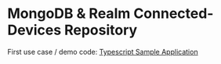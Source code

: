 # MongoDB & Realm Connected-Devices Repository

First use case / demo code:
[Typescript Sample Application](https://github.com/felixreichenbach/connected-device/tree/main/device-ts)
